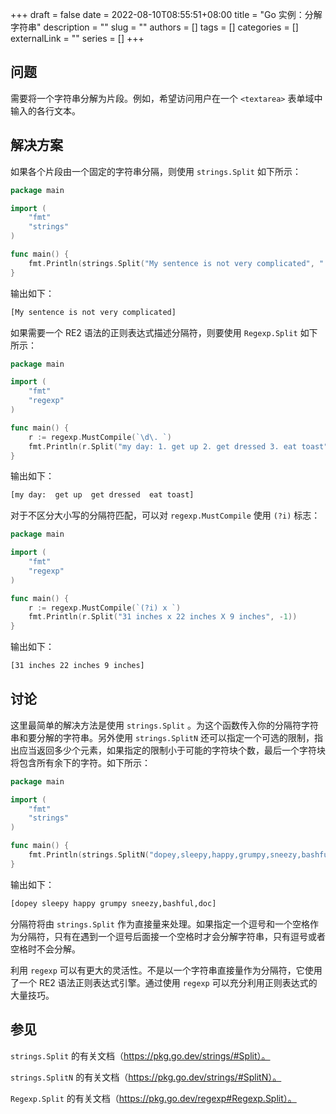 +++ 
draft = false
date = 2022-08-10T08:55:51+08:00
title = "Go 实例：分解字符串"
description = ""
slug = ""
authors = []
tags = []
categories = []
externalLink = ""
series = []
+++

## 问题

需要将一个字符串分解为片段。例如，希望访问用户在一个 `<textarea>` 表单域中输入的各行文本。

## 解决方案

如果各个片段由一个固定的字符串分隔，则使用 `strings.Split` 如下所示：

```go
package main

import (
	"fmt"
	"strings"
)

func main() {
	fmt.Println(strings.Split("My sentence is not very complicated", " "))
}
```

输出如下：

```bash
[My sentence is not very complicated]
```

如果需要一个 RE2 语法的正则表达式描述分隔符，则要使用 `Regexp.Split` 如下所示：

```go
package main

import (
	"fmt"
	"regexp"
)

func main() {
	r := regexp.MustCompile(`\d\. `)
	fmt.Println(r.Split("my day: 1. get up 2. get dressed 3. eat toast", -1))
}
```

输出如下：

```bash
[my day:  get up  get dressed  eat toast]
```

对于不区分大小写的分隔符匹配，可以对 `regexp.MustCompile` 使用 `(?i)` 标志：

```go
package main

import (
	"fmt"
	"regexp"
)

func main() {
	r := regexp.MustCompile(`(?i) x `)
	fmt.Println(r.Split("31 inches x 22 inches X 9 inches", -1))
}
```

输出如下：

```bash
[31 inches 22 inches 9 inches]
```

## 讨论

这里最简单的解决方法是使用 `strings.Split` 。为这个函数传入你的分隔符字符串和要分解的字符串。另外使用 `strings.SplitN` 还可以指定一个可选的限制，指出应当返回多少个元素，如果指定的限制小于可能的字符块个数，最后一个字符块将包含所有余下的字符。如下所示：

```go
package main

import (
	"fmt"
	"strings"
)

func main() {
	fmt.Println(strings.SplitN("dopey,sleepy,happy,grumpy,sneezy,bashful,doc", ",", 5))
}
```

输出如下：

```bash
[dopey sleepy happy grumpy sneezy,bashful,doc]
```

分隔符将由 `strings.Split` 作为直接量来处理。如果指定一个逗号和一个空格作为分隔符，只有在遇到一个逗号后面接一个空格时才会分解字符串，只有逗号或者空格时不会分解。

利用 `regexp` 可以有更大的灵活性。不是以一个字符串直接量作为分隔符，它使用了一个 RE2 语法正则表达式引擎。通过使用 `regexp` 可以充分利用正则表达式的大量技巧。

## 参见

`strings.Split` 的有关文档（https://pkg.go.dev/strings/#Split）。

`strings.SplitN` 的有关文档（https://pkg.go.dev/strings/#SplitN）。

`Regexp.Split` 的有关文档（https://pkg.go.dev/regexp#Regexp.Split）。